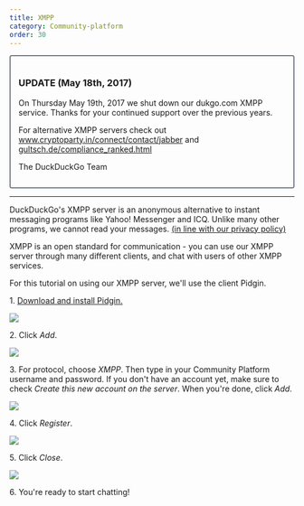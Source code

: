 ```yaml
---
title: XMPP
category: Community-platform
order: 30
---
```

<html><body><div style="border:solid 2px #727b88; border-radius:4px;padding:1em;">&#xD;
<h3>UPDATE (May 18th, 2017)</h3>&#xD;
&#xD;
<p>On Thursday May 19th, 2017 we shut down our dukgo.com XMPP service. Thanks for your continued support over the previous years. </p>&#xD;
&#xD;
<p>For alternative XMPP servers check out <a href="https://www.cryptoparty.in/connect/contact/jabber">www.cryptoparty.in/connect/contact/jabber</a> and <a href="https://gultsch.de/compliance_ranked.html">gultsch.de/compliance_ranked.html</a></p>&#xD;
&#xD;
<p>The DuckDuckGo Team</p></div>&#xD;
&#xD;
<hr></hr><p>DuckDuckGo's XMPP server is an anonymous alternative to instant messaging programs like Yahoo! Messenger and ICQ. Unlike many other programs, we cannot read your messages. <a href="https://duckduckgo.com/privacy">(in line with our privacy policy)</a></p>&#xD;
&#xD;
<p>XMPP is an open standard for communication - you can use our XMPP server through many different clients, and chat with users of other XMPP services.</p>&#xD;
&#xD;
<p>For this tutorial on using our XMPP server, we'll use the client Pidgin.</p>&#xD;
&#xD;
<p>1. <a href="http://pidgin.im/">Download and install Pidgin.</a></p>&#xD;
&#xD;
<p><img src="/edition-jekyll-template/images/30259c9bbee8dcac69749d92dbbcada1.png"></img></p>&#xD;
&#xD;
<p>2. Click <em>Add</em>.</p>&#xD;
&#xD;
<p><img src="/edition-jekyll-template/images/5202b7a89d2352e6c3066efc801e0989.png"></img></p>&#xD;
&#xD;
<p>3. For protocol, choose <em>XMPP</em>. Then type in your Community Platform username and password. If you don't have an account yet, make sure to check <em>Create this new account on the server</em>. When you're done, click <em>Add</em>.</p>&#xD;
&#xD;
<p><img src="/edition-jekyll-template/images/d33198cfc3aa895f97ffd1866427a3dd.png"></img></p>&#xD;
&#xD;
<p>4. Click <em>Register</em>.</p>&#xD;
&#xD;
<p><img src="/edition-jekyll-template/images/afceaecb6710a1f27575f67bfcf261ea.png"></img></p>&#xD;
&#xD;
<p>5. Click <em>Close</em>.</p>&#xD;
&#xD;
<p><img src="/edition-jekyll-template/images/0d16b385ae369eaef02f39b190ae0d6e.png"></img></p>&#xD;
&#xD;
<p>6. You're ready to start chatting!</p></body></html>